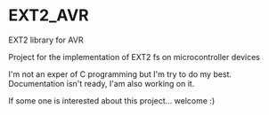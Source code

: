 EXT2_AVR
========

EXT2 library for AVR

Project for the implementation of EXT2 fs on microcontroller devices

I'm not an exper of C programming but I'm try to do my best. Documentation isn't ready, I'am also working on it.

If some one is interested about this project... welcome :)

